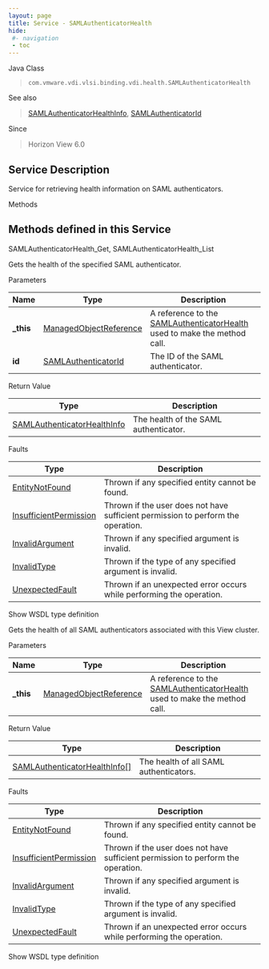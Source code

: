 ```yaml
---
layout: page
title: Service - SAMLAuthenticatorHealth
hide:
 #- navigation
 - toc
---
```


  
 
  



Java Class  
> `com.vmware.vdi.vlsi.binding.vdi.health.SAMLAuthenticatorHealth`

See also  
> [SAMLAuthenticatorHealthInfo](vdi.health.SAMLAuthenticatorHealth.SAMLAuthenticatorHealthInfo.md), [SAMLAuthenticatorId](vdi.entity.SAMLAuthenticatorId.md)

Since  
> Horizon View 6.0


  


## Service Description

Service for retrieving health information on SAML authenticators. 

Methods

Methods defined in this Service   
---  
SAMLAuthenticatorHealth_Get, SAMLAuthenticatorHealth_List  
  



Gets the health of the specified SAML authenticator. 

Parameters 

Name| Type| Description  
---|---|---  
**_this**| [ManagedObjectReference](vmodl.ManagedObjectReference.md)|  A reference to the [SAMLAuthenticatorHealth](vdi.health.SAMLAuthenticatorHealth.md) used to make the method call.   
**id**| [SAMLAuthenticatorId](vdi.entity.SAMLAuthenticatorId.md)|  The ID of the SAML authenticator.   
  
  


Return Value 

Type |  Description   
---|---  
[SAMLAuthenticatorHealthInfo](vdi.health.SAMLAuthenticatorHealth.SAMLAuthenticatorHealthInfo.md)| The health of the SAML authenticator.  
  


Faults 

Type |  Description   
---|---  
[EntityNotFound](vdi.fault.EntityNotFound.md)| Thrown if any specified entity cannot be found.  
[InsufficientPermission](vdi.fault.InsufficientPermission.md)| Thrown if the user does not have sufficient permission to perform the operation.  
[InvalidArgument](vdi.fault.InvalidArgument.md)| Thrown if any specified argument is invalid.  
[InvalidType](vdi.fault.InvalidType.md)| Thrown if the type of any specified argument is invalid.  
[UnexpectedFault](vdi.fault.UnexpectedFault.md)| Thrown if an unexpected error occurs while performing the operation.  
  
Show WSDL type definition

  
  
  



Gets the health of all SAML authenticators associated with this View cluster. 

Parameters 

Name| Type| Description  
---|---|---  
**_this**| [ManagedObjectReference](vmodl.ManagedObjectReference.md)|  A reference to the [SAMLAuthenticatorHealth](vdi.health.SAMLAuthenticatorHealth.md) used to make the method call.   
  


Return Value 

Type |  Description   
---|---  
[SAMLAuthenticatorHealthInfo[]](vdi.health.SAMLAuthenticatorHealth.SAMLAuthenticatorHealthInfo.md)| The health of all SAML authenticators.  
  


Faults 

Type |  Description   
---|---  
[EntityNotFound](vdi.fault.EntityNotFound.md)| Thrown if any specified entity cannot be found.  
[InsufficientPermission](vdi.fault.InsufficientPermission.md)| Thrown if the user does not have sufficient permission to perform the operation.  
[InvalidArgument](vdi.fault.InvalidArgument.md)| Thrown if any specified argument is invalid.  
[InvalidType](vdi.fault.InvalidType.md)| Thrown if the type of any specified argument is invalid.  
[UnexpectedFault](vdi.fault.UnexpectedFault.md)| Thrown if an unexpected error occurs while performing the operation.  
  
Show WSDL type definition

  
  
  
  
  
  
  
